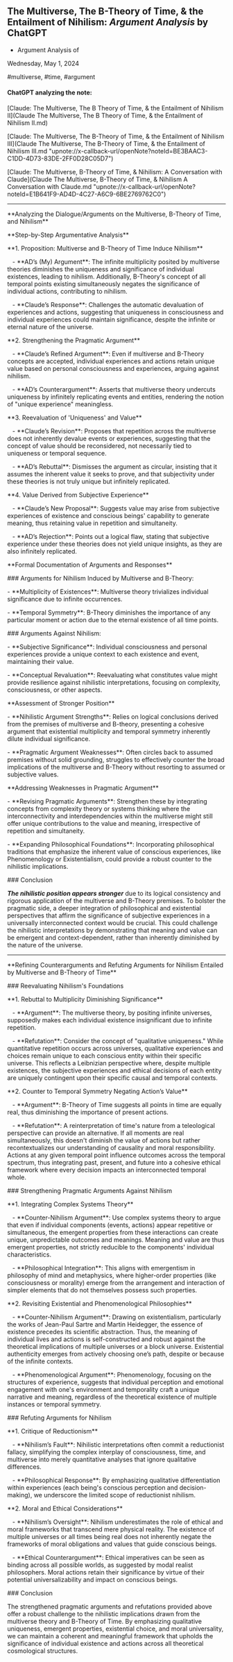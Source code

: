 ## The Multiverse, The B-Theory of Time, & the Entailment of Nihilism: _Argument Analysis_ by ChatGPT

- Argument Analysis of

Wednesday, May 1, 2024

#multiverse, #time, #argument

#### ChatGPT analyzing the note: 

[Claude: The Multiverse, The B Theory of Time, & the Entailment of Nihilism II](Claude The Multiverse, The B Theory of Time, & the Entailment of Nihilism II.md)

[Claude: The Multiverse, The B-Theory of Time, & the Entailment of Nihilism III](Claude The Multiverse, The B-Theory of Time, & the Entailment of Nihilism III.md "upnote://x-callback-url/openNote?noteId=BE3BAAC3-C1DD-4D73-83DE-2FF0D28C05D7")

[Claude: The Multiverse, B-Theory of Time, & Nihilism: A Conversation with Claude](Claude The Multiverse, B-Theory of Time, & Nihilism A Conversation with Claude.md "upnote://x-callback-url/openNote?noteId=E1B641F9-AD4D-4C27-A6C9-6BE2769762C0")

* * *

  

\*\*Analyzing the Dialogue/Arguments on the Multiverse, B-Theory of Time, and Nihilism\*\*

  

\*\*Step-by-Step Argumentative Analysis\*\*

  

\*\*1. Proposition: Multiverse and B-Theory of Time Induce Nihilism\*\*

   - \*\*AD’s (My) Argument\*\*: The infinite multiplicity posited by multiverse theories diminishes the uniqueness and significance of individual existences, leading to nihilism. Additionally, B-Theory's concept of all temporal points existing simultaneously negates the significance of individual actions, contributing to nihilism.

   - \*\*Claude’s Response\*\*: Challenges the automatic devaluation of experiences and actions, suggesting that uniqueness in consciousness and individual experiences could maintain significance, despite the infinite or eternal nature of the universe.

  

\*\*2. Strengthening the Pragmatic Argument\*\*

   - \*\*Claude’s Refined Argument\*\*: Even if multiverse and B-Theory concepts are accepted, individual experiences and actions retain unique value based on personal consciousness and experiences, arguing against nihilism.

   - \*\*AD’s Counterargument\*\*: Asserts that multiverse theory undercuts uniqueness by infinitely replicating events and entities, rendering the notion of "unique experience" meaningless.

  

\*\*3. Reevaluation of 'Uniqueness' and Value\*\*

   - \*\*Claude’s Revision\*\*: Proposes that repetition across the multiverse does not inherently devalue events or experiences, suggesting that the concept of value should be reconsidered, not necessarily tied to uniqueness or temporal sequence.

   - \*\*AD’s Rebuttal\*\*: Dismisses the argument as circular, insisting that it assumes the inherent value it seeks to prove, and that subjectivity under these theories is not truly unique but infinitely replicated.

  

\*\*4. Value Derived from Subjective Experience\*\*

   - \*\*Claude’s New Proposal\*\*: Suggests value may arise from subjective experiences of existence and conscious beings' capability to generate meaning, thus retaining value in repetition and simultaneity.

   - \*\*AD’s Rejection\*\*: Points out a logical flaw, stating that subjective experience under these theories does not yield unique insights, as they are also infinitely replicated.

  

\*\*Formal Documentation of Arguments and Responses\*\*

  

\### Arguments for Nihilism Induced by Multiverse and B-Theory:

\- \*\*Multiplicity of Existences\*\*: Multiverse theory trivializes individual significance due to infinite occurrences.

\- \*\*Temporal Symmetry\*\*: B-Theory diminishes the importance of any particular moment or action due to the eternal existence of all time points.

  

\### Arguments Against Nihilism:

\- \*\*Subjective Significance\*\*: Individual consciousness and personal experiences provide a unique context to each existence and event, maintaining their value.

\- \*\*Conceptual Revaluation\*\*: Reevaluating what constitutes value might provide resilience against nihilistic interpretations, focusing on complexity, consciousness, or other aspects.

  

\*\*Assessment of Stronger Position\*\*

\- \*\*Nihilistic Argument Strengths\*\*: Relies on logical conclusions derived from the premises of multiverse and B-theory, presenting a cohesive argument that existential multiplicity and temporal symmetry inherently dilute individual significance.

\- \*\*Pragmatic Argument Weaknesses\*\*: Often circles back to assumed premises without solid grounding, struggles to effectively counter the broad implications of the multiverse and B-Theory without resorting to assumed or subjective values.

  

\*\*Addressing Weaknesses in Pragmatic Argument\*\*

\- \*\*Revising Pragmatic Arguments\*\*: Strengthen these by integrating concepts from complexity theory or systems thinking where the interconnectivity and interdependencies within the multiverse might still offer unique contributions to the value and meaning, irrespective of repetition and simultaneity.

\- \*\*Expanding Philosophical Foundations\*\*: Incorporating philosophical traditions that emphasize the inherent value of conscious experiences, like Phenomenology or Existentialism, could provide a robust counter to the nihilistic implications.

  

\### Conclusion

**_The nihilistic position appears stronger_** due to its logical consistency and rigorous application of the multiverse and B-Theory premises. To bolster the pragmatic side, a deeper integration of philosophical and existential perspectives that affirm the significance of subjective experiences in a universally interconnected context would be crucial. This could challenge the nihilistic interpretations by demonstrating that meaning and value can be emergent and context-dependent, rather than inherently diminished by the nature of the universe.

* * *

\*\*Refining Counterarguments and Refuting Arguments for Nihilism Entailed by Multiverse and B-Theory of Time\*\*

  

\### Reevaluating Nihilism's Foundations

  

\*\*1. Rebuttal to Multiplicity Diminishing Significance\*\*

   - \*\*Argument\*\*: The multiverse theory, by positing infinite universes, supposedly makes each individual existence insignificant due to infinite repetition.

   - \*\*Refutation\*\*: Consider the concept of "qualitative uniqueness." While quantitative repetition occurs across universes, qualitative experiences and choices remain unique to each conscious entity within their specific universe. This reflects a Leibnizian perspective where, despite multiple existences, the subjective experiences and ethical decisions of each entity are uniquely contingent upon their specific causal and temporal contexts.

  

\*\*2. Counter to Temporal Symmetry Negating Action’s Value\*\*

   - \*\*Argument\*\*: B-Theory of Time suggests all points in time are equally real, thus diminishing the importance of present actions.

   - \*\*Refutation\*\*: A reinterpretation of time's nature from a teleological perspective can provide an alternative. If all moments are real simultaneously, this doesn't diminish the value of actions but rather recontextualizes our understanding of causality and moral responsibility. Actions at any given temporal point influence outcomes across the temporal spectrum, thus integrating past, present, and future into a cohesive ethical framework where every decision impacts an interconnected temporal whole.

  

\### Strengthening Pragmatic Arguments Against Nihilism

  

\*\*1. Integrating Complex Systems Theory\*\*

   - \*\*Counter-Nihilism Argument\*\*: Use complex systems theory to argue that even if individual components (events, actions) appear repetitive or simultaneous, the emergent properties from these interactions can create unique, unpredictable outcomes and meanings. Meaning and value are thus emergent properties, not strictly reducible to the components' individual characteristics.

   - \*\*Philosophical Integration\*\*: This aligns with emergentism in philosophy of mind and metaphysics, where higher-order properties (like consciousness or morality) emerge from the arrangement and interaction of simpler elements that do not themselves possess such properties.

  

\*\*2. Revisiting Existential and Phenomenological Philosophies\*\*

   - \*\*Counter-Nihilism Argument\*\*: Drawing on existentialism, particularly the works of Jean-Paul Sartre and Martin Heidegger, the essence of existence precedes its scientific abstraction. Thus, the meaning of individual lives and actions is self-constructed and robust against the theoretical implications of multiple universes or a block universe. Existential authenticity emerges from actively choosing one’s path, despite or because of the infinite contexts.

   - \*\*Phenomenological Argument\*\*: Phenomenology, focusing on the structures of experience, suggests that individual perception and emotional engagement with one's environment and temporality craft a unique narrative and meaning, regardless of the theoretical existence of multiple instances or temporal symmetry.

  

\### Refuting Arguments for Nihilism

  

\*\*1. Critique of Reductionism\*\*

   - \*\*Nihilism’s Fault\*\*: Nihilistic interpretations often commit a reductionist fallacy, simplifying the complex interplay of consciousness, time, and multiverse into merely quantitative analyses that ignore qualitative differences.

   - \*\*Philosophical Response\*\*: By emphasizing qualitative differentiation within experiences (each being's conscious perception and decision-making), we underscore the limited scope of reductionist nihilism.

  

\*\*2. Moral and Ethical Considerations\*\*

   - \*\*Nihilism’s Oversight\*\*: Nihilism underestimates the role of ethical and moral frameworks that transcend mere physical reality. The existence of multiple universes or all times being real does not inherently negate the frameworks of moral obligations and values that guide conscious beings.

   - \*\*Ethical Counterargument\*\*: Ethical imperatives can be seen as binding across all possible worlds, as suggested by modal realist philosophers. Moral actions retain their significance by virtue of their potential universalizability and impact on conscious beings.

  

\### Conclusion

The strengthened pragmatic arguments and refutations provided above offer a robust challenge to the nihilistic implications drawn from the multiverse theory and B-Theory of Time. By emphasizing qualitative uniqueness, emergent properties, existential choice, and moral universality, we can maintain a coherent and meaningful framework that upholds the significance of individual existence and actions across all theoretical cosmological structures.